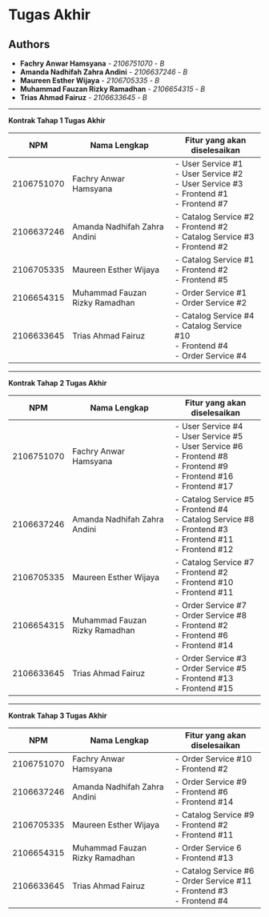 # Tugas Akhir
## Authors
* **Fachry Anwar Hamsyana** - *2106751070* - *B*
* **Amanda Nadhifah Zahra Andini** - *2106637246* - *B*
* **Maureen Esther Wijaya** - *2106705335* - *B*
* **Muhammad Fauzan Rizky Ramadhan** - *2106654315* - *B*
* **Trias Ahmad Fairuz** - *2106633645* - *B*

---
**Kontrak Tahap 1 Tugas Akhir**

| NPM        | Nama Lengkap                   | Fitur yang akan diselesaikan                                                                      |
|------------|--------------------------------|---------------------------------------------------------------------------------------------------|
| 2106751070 | Fachry Anwar Hamsyana          | - User Service #1<br/>- User Service #2<br/>- User Service #3<br/>- Frontend #1<br/>- Frontend #7 |
| 2106637246 | Amanda Nadhifah Zahra Andini   | - Catalog Service #2<br/>- Frontend #2<br/>- Catalog Service #3<br/>- Frontend #2                 |
| 2106705335 | Maureen Esther Wijaya          | - Catalog Service #1<br/>- Frontend #2<br/>- Frontend #5                                          |
| 2106654315 | Muhammad Fauzan Rizky Ramadhan | - Order Service #1<br/>- Order Service #2                                                         |
| 2106633645 | Trias Ahmad Fairuz             | - Catalog Service #4<br/>- Catalog Service #10<br/>- Frontend #4<br/>- Order Service #4           |

---
**Kontrak Tahap 2 Tugas Akhir**

| NPM        | Nama Lengkap                   | Fitur yang akan diselesaikan                                                                                                            |
|------------|--------------------------------|-----------------------------------------------------------------------------------------------------------------------------------------|
| 2106751070 | Fachry Anwar Hamsyana          | - User Service #4<br/>- User Service #5<br/>- User Service #6<br/>- Frontend #8<br/>- Frontend #9<br/>- Frontend #16<br/>- Frontend #17 |
| 2106637246 | Amanda Nadhifah Zahra Andini   | - Catalog Service #5<br/>- Frontend #4<br/>- Catalog Service #8<br/>- Frontend #3<br/>- Frontend #11<br/>- Frontend #12                 |
| 2106705335 | Maureen Esther Wijaya          | - Catalog Service #7<br/>- Frontend #2<br/>- Frontend #10<br/>- Frontend #11                                                            |
| 2106654315 | Muhammad Fauzan Rizky Ramadhan | - Order Service #7<br/>- Order Service #8<br/>- Frontend #2<br/>- Frontend #6<br/>- Frontend #14                                        |
| 2106633645 | Trias Ahmad Fairuz             | - Order Service #3<br/>- Order Service #5<br/>- Frontend #13<br/>- Frontend #15                                                         |

---
**Kontrak Tahap 3 Tugas Akhir**

| NPM        | Nama Lengkap                   | Fitur yang akan diselesaikan                                                     |
|------------|--------------------------------|----------------------------------------------------------------------------------|
| 2106751070 | Fachry Anwar Hamsyana          | - Order Service #10<br/>- Frontend #2                                            |
| 2106637246 | Amanda Nadhifah Zahra Andini   | - Order Service #9<br/>- Frontend #6<br/>- Frontend #14                          |
| 2106705335 | Maureen Esther Wijaya          | - Catalog Service #9<br/>- Frontend #2<br/>- Frontend #11                        |
| 2106654315 | Muhammad Fauzan Rizky Ramadhan | - Order Service 6<br/>- Frontend #13                                             |
| 2106633645 | Trias Ahmad Fairuz             | - Catalog Service #6<br/>- Order Service #11<br/>- Frontend #3<br/>- Frontend #4 |